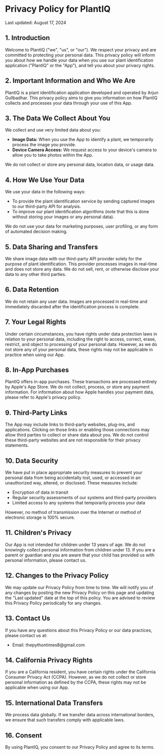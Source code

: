 <h1>Privacy Policy for PlantIQ</h1>
<p>Last updated: August 17, 2024</p>

<h2>1. Introduction</h2>

<p>Welcome to PlantIQ ("we", "us", or "our"). We respect your privacy and are committed to protecting your personal data. This privacy policy will inform you about how we handle your data when you use our plant identification application ("PlantIQ" or the "App"), and tell you about your privacy rights.</p>

<h2>2. Important Information and Who We Are</h2>

<p>PlantIQ is a plant identification application developed and operated by Arjun Gullbadhar. This privacy policy aims to give you information on how PlantIQ collects and processes your data through your use of this App.</p>

<h2>3. The Data We Collect About You</h2>

<p>We collect and use very limited data about you:</p>

<ul>
<li><strong>Image Data:</strong> When you use the App to identify a plant, we temporarily process the image you provide.</li>
<li><strong>Device Camera Access:</strong> We request access to your device's camera to allow you to take photos within the App.</li>
</ul>

<p>We do not collect or store any personal data, location data, or usage data.</p>

<h2>4. How We Use Your Data</h2>

<p>We use your data in the following ways:</p>

<ul>
<li>To provide the plant identification service by sending captured images to our third-party API for analysis.</li>
<li>To improve our plant identification algorithms (note that this is done without storing your images or any personal data).</li>
</ul>

<p>We do not use your data for marketing purposes, user profiling, or any form of automated decision making.</p>

<h2>5. Data Sharing and Transfers</h2>

<p>We share image data with our third-party API provider solely for the purpose of plant identification. This provider processes images in real-time and does not store any data. We do not sell, rent, or otherwise disclose your data to any other third parties.</p>

<h2>6. Data Retention</h2>

<p>We do not retain any user data. Images are processed in real-time and immediately discarded after the identification process is complete.</p>

<h2>7. Your Legal Rights</h2>

<p>Under certain circumstances, you have rights under data protection laws in relation to your personal data, including the right to access, correct, erase, restrict, and object to processing of your personal data. However, as we do not store any of your personal data, these rights may not be applicable in practice when using our App.</p>

<h2>8. In-App Purchases</h2>

<p>PlantIQ offers in-app purchases. These transactions are processed entirely by Apple's App Store. We do not collect, process, or store any payment information. For information about how Apple handles your payment data, please refer to Apple's privacy policy.</p>

<h2>9. Third-Party Links</h2>

<p>The App may include links to third-party websites, plug-ins, and applications. Clicking on those links or enabling those connections may allow third parties to collect or share data about you. We do not control these third-party websites and are not responsible for their privacy statements.</p>

<h2>10. Data Security</h2>

<p>We have put in place appropriate security measures to prevent your personal data from being accidentally lost, used, or accessed in an unauthorized way, altered, or disclosed. These measures include:</p>

<ul>
<li>Encryption of data in transit</li>
<li>Regular security assessments of our systems and third-party providers</li>
<li>Limited access to any systems that temporarily process your data</li>
</ul>

<p>However, no method of transmission over the Internet or method of electronic storage is 100% secure.</p>

<h2>11. Children's Privacy</h2>

<p>Our App is not intended for children under 13 years of age. We do not knowingly collect personal information from children under 13. If you are a parent or guardian and you are aware that your child has provided us with personal information, please contact us.</p>

<h2>12. Changes to the Privacy Policy</h2>

<p>We may update our Privacy Policy from time to time. We will notify you of any changes by posting the new Privacy Policy on this page and updating the "Last updated" date at the top of this policy. You are advised to review this Privacy Policy periodically for any changes.</p>

<h2>13. Contact Us</h2>

<p>If you have any questions about this Privacy Policy or our data practices, please contact us at:</p>

<ul>
<li>Email: thepythontimes8@gmail.com</li>
</ul>

<h2>14. California Privacy Rights</h2>

<p>If you are a California resident, you have certain rights under the California Consumer Privacy Act (CCPA). However, as we do not collect or store personal information as defined by the CCPA, these rights may not be applicable when using our App.</p>

<h2>15. International Data Transfers</h2>

<p>We process data globally. If we transfer data across international borders, we ensure that such transfers comply with applicable laws.</p>

<h2>16. Consent</h2>

<p>By using PlantIQ, you consent to our Privacy Policy and agree to its terms.</p>
